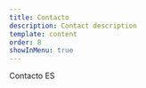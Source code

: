 ```yaml
---
title: Contacto
description: Contact description
template: content
order: 8
showInMenu: true
---
```


Contacto ES
